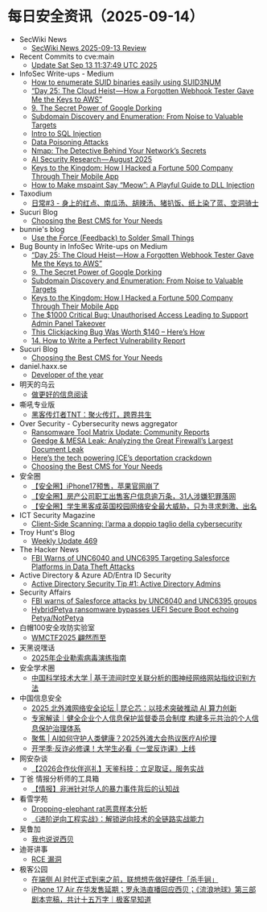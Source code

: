 # 每日安全资讯（2025-09-14）

- SecWiki News
  - [SecWiki News 2025-09-13 Review](http://www.sec-wiki.com/?2025-09-13)
- Recent Commits to cve:main
  - [Update Sat Sep 13 11:37:49 UTC 2025](https://github.com/trickest/cve/commit/d9d8cd10616d906b3002fb41fa80dce56d9384aa)
- InfoSec Write-ups - Medium
  - [How to enumerate SUID binaries easily using SUID3NUM](https://infosecwriteups.com/how-to-enumerate-suid-binaries-easily-using-suid3num-a39db5733610?source=rss----7b722bfd1b8d---4)
  - [“Day 25: The Cloud Heist — How a Forgotten Webhook Tester Gave Me the Keys to AWS”](https://infosecwriteups.com/day-25-the-cloud-heist-how-a-forgotten-webhook-tester-gave-me-the-keys-to-aws-0e2876b515a8?source=rss----7b722bfd1b8d---4)
  - [9. The Secret Power of Google Dorking](https://infosecwriteups.com/9-the-secret-power-of-google-dorking-736325566220?source=rss----7b722bfd1b8d---4)
  - [Subdomain Discovery and Enumeration: From Noise to Valuable Targets](https://infosecwriteups.com/subdomain-discovery-and-enumeration-from-noise-to-valuable-targets-bbc42b644b74?source=rss----7b722bfd1b8d---4)
  - [Intro to SQL Injection](https://infosecwriteups.com/intro-to-sql-injection-26d25c52ff55?source=rss----7b722bfd1b8d---4)
  - [Data Poisoning Attacks](https://infosecwriteups.com/data-poisoning-attacks-07d8a07f8259?source=rss----7b722bfd1b8d---4)
  - [Nmap: The Detective Behind Your Network’s Secrets](https://infosecwriteups.com/nmap-the-detective-behind-your-networks-secrets-d94ca07b1e96?source=rss----7b722bfd1b8d---4)
  - [AI Security Research — August 2025](https://infosecwriteups.com/ai-security-research-august-2025-68d4f113f931?source=rss----7b722bfd1b8d---4)
  - [Keys to the Kingdom: How I Hacked a Fortune 500 Company Through Their Mobile App](https://infosecwriteups.com/keys-to-the-kingdom-how-i-hacked-a-fortune-500-company-through-their-mobile-app-e26debedd3f3?source=rss----7b722bfd1b8d---4)
  - [How to Make mspaint Say “Meow”: A Playful Guide to DLL Injection](https://infosecwriteups.com/how-to-make-mspaint-say-meow-a-playful-guide-to-dll-injection-edf748eb9558?source=rss----7b722bfd1b8d---4)
- Taxodium
  - [日常#3 - 身上的红点、南瓜汤、胡辣汤、猪扒饭、纸上染了蓝、空洞骑士](https://taxodium.ink/nichijou-3.html)
- Sucuri Blog
  - [Choosing the Best CMS for Your Needs](https://blog.sucuri.net/2025/09/choosing-the-best-cms-for-your-needs.html)
- bunnie's blog
  - [Use the Force (Feedback) to Solder Small Things](https://www.bunniestudios.com/blog/2025/use-the-force-feedback-to-solder-small-things/)
- Bug Bounty in InfoSec Write-ups on Medium
  - [“Day 25: The Cloud Heist — How a Forgotten Webhook Tester Gave Me the Keys to AWS”](https://infosecwriteups.com/day-25-the-cloud-heist-how-a-forgotten-webhook-tester-gave-me-the-keys-to-aws-0e2876b515a8?source=rss----7b722bfd1b8d--bug_bounty)
  - [9. The Secret Power of Google Dorking](https://infosecwriteups.com/9-the-secret-power-of-google-dorking-736325566220?source=rss----7b722bfd1b8d--bug_bounty)
  - [Subdomain Discovery and Enumeration: From Noise to Valuable Targets](https://infosecwriteups.com/subdomain-discovery-and-enumeration-from-noise-to-valuable-targets-bbc42b644b74?source=rss----7b722bfd1b8d--bug_bounty)
  - [Keys to the Kingdom: How I Hacked a Fortune 500 Company Through Their Mobile App](https://infosecwriteups.com/keys-to-the-kingdom-how-i-hacked-a-fortune-500-company-through-their-mobile-app-e26debedd3f3?source=rss----7b722bfd1b8d--bug_bounty)
  - [The $1000 Critical Bug: Unauthorised Access Leading to Support Admin Panel Takeover](https://infosecwriteups.com/the-1000-critical-bug-unauthorised-access-leading-to-support-admin-panel-takeover-572d687566cd?source=rss----7b722bfd1b8d--bug_bounty)
  - [This Clickjacking Bug Was Worth $140 – Here’s How](https://infosecwriteups.com/this-clickjacking-bug-was-worth-140-heres-how-8da607927f62?source=rss----7b722bfd1b8d--bug_bounty)
  - [14. How to Write a Perfect Vulnerability Report](https://infosecwriteups.com/14-how-to-write-a-perfect-vulnerability-report-f07c8a02fc45?source=rss----7b722bfd1b8d--bug_bounty)
- Sucuri Blog
  - [Choosing the Best CMS for Your Needs](https://blog.sucuri.net/2025/09/choosing-the-best-cms-for-your-needs.html)
- daniel.haxx.se
  - [Developer of the year](https://daniel.haxx.se/blog/2025/09/13/developer-of-the-year/)
- 明天的乌云
  - [做更好的信息阅读](https://blog.xlab.app/p/b0488ed1/)
- 嘶吼专业版
  - [黑客传灯者TNT：聚火传灯，跨界共生](https://mp.weixin.qq.com/s?__biz=MzI0MDY1MDU4MQ==&mid=2247584587&idx=1&sn=8fa988b010919e153ce063cca40b4035)
- Over Security - Cybersecurity news aggregator
  - [Ransomware Tool Matrix Update: Community Reports](https://blog.bushidotoken.net/2025/09/ransomware-tool-matrix-update-community.html)
  - [Geedge & MESA Leak: Analyzing the Great Firewall’s Largest Document Leak](https://gfw.report/blog/geedge_and_mesa_leak/en/)
  - [Here’s the tech powering ICE’s deportation crackdown](https://techcrunch.com/2025/09/13/heres-the-tech-powering-ices-deportation-crackdown/)
  - [Choosing the Best CMS for Your Needs](https://blog.sucuri.net/2025/09/choosing-the-best-cms-for-your-needs.html)
- 安全圈
  - [【安全圈】iPhone17预售，苹果官网崩了](https://mp.weixin.qq.com/s?__biz=MzIzMzE4NDU1OQ==&mid=2652071692&idx=1&sn=6613f07df2c50c0667795c117aa14c07)
  - [【安全圈】房产公司职工出售客户信息逾万条，31人涉嫌犯罪落网](https://mp.weixin.qq.com/s?__biz=MzIzMzE4NDU1OQ==&mid=2652071692&idx=2&sn=c370f9fffac3ce9a8618a87903f0443c)
  - [【安全圈】学生黑客成英国校园网络安全最大威胁，只为寻求刺激、出名](https://mp.weixin.qq.com/s?__biz=MzIzMzE4NDU1OQ==&mid=2652071692&idx=3&sn=c51fde054fe510a76ad2b087bb64ac1c)
- ICT Security Magazine
  - [Client-Side Scanning: l’arma a doppio taglio della cybersecurity](https://www.ictsecuritymagazine.com/notizie/client-side-scanning/)
- Troy Hunt's Blog
  - [Weekly Update 469](https://www.troyhunt.com/weekly-update-469/)
- The Hacker News
  - [FBI Warns of UNC6040 and UNC6395 Targeting Salesforce Platforms in Data Theft Attacks](https://thehackernews.com/2025/09/fbi-warns-of-unc6040-and-unc6395.html)
- Active Directory & Azure AD/Entra ID Security
  - [Active Directory Security Tip #1: Active Directory Admins](https://adsecurity.org/?p=4577)
- Security Affairs
  - [FBI warns of Salesforce attacks by UNC6040 and UNC6395 groups](https://securityaffairs.com/182159/cyber-crime/fbi-warns-of-salesforce-attacks-by-unc6040-and-unc6395-groups.html)
  - [HybridPetya ransomware bypasses UEFI Secure Boot echoing Petya/NotPetya](https://securityaffairs.com/182149/malware/hybridpetya-ransomware-bypasses-uefi-secure-boot-echoing-petya-notpetya.html)
- 白帽100安全攻防实验室
  - [WMCTF2025 翩然而至](https://mp.weixin.qq.com/s?__biz=MzIxMDYyNTk3Nw==&mid=2247515223&idx=1&sn=b4f9bd7fcb277b86d426a8be32a93995)
- 天黑说嘿话
  - [2025年企业勒索病毒演练指南](https://mp.weixin.qq.com/s?__biz=MzI5NTQ5MTAzMA==&mid=2247484598&idx=1&sn=77f066e8a07e88ee8b833215fd48716d)
- 安全学术圈
  - [中国科学技术大学 | 基于流间时空关联分析的图神经网络网站指纹识别方法](https://mp.weixin.qq.com/s?__biz=MzU5MTM5MTQ2MA==&mid=2247493728&idx=1&sn=1d501d50b34701aaa1643008b1c2721f)
- 中国信息安全
  - [2025 北外滩网络安全论坛 | 昆仑芯：以技术突破推动 AI 算力创新](https://mp.weixin.qq.com/s?__biz=MzA5MzE5MDAzOA==&mid=2664249019&idx=1&sn=73f164877e9b575c1710e96df87b1bbc)
  - [专家解读｜健全企业个人信息保护监督委员会制度 构建多元共治的个人信息保护治理体系](https://mp.weixin.qq.com/s?__biz=MzA5MzE5MDAzOA==&mid=2664249019&idx=2&sn=253408926bdded181f01acc074e2c05e)
  - [聚焦 | AI如何守护人类健康？2025外滩大会热议医疗AI伦理](https://mp.weixin.qq.com/s?__biz=MzA5MzE5MDAzOA==&mid=2664249019&idx=3&sn=ff3677949bf65b1f258a802a927ec88f)
  - [开学季·反诈必修课！大学生必看《一堂反诈课》上线](https://mp.weixin.qq.com/s?__biz=MzA5MzE5MDAzOA==&mid=2664249019&idx=4&sn=d18a78ba4abc58804f49ed5731360f91)
- 网安杂谈
  - [【2026合作伙伴巡礼】天鉴科技：立足取证，服务实战](https://mp.weixin.qq.com/s?__biz=MzAwMTMzMDUwNg==&mid=2650889782&idx=1&sn=6c743b5c46f9a23d120f8e9630db3b4c)
- 丁爸 情报分析师的工具箱
  - [【情报】非洲针对华人的暴力事件背后的认知战](https://mp.weixin.qq.com/s?__biz=MzI2MTE0NTE3Mw==&mid=2651152011&idx=1&sn=7f14f118d918bada356af5b0d07b333b)
- 看雪学苑
  - [Dropping-elephant rat恶意样本分析](https://mp.weixin.qq.com/s?__biz=MjM5NTc2MDYxMw==&mid=2458599792&idx=1&sn=9a04f285ae4a2522d6e3bbb89c253224)
  - [《进阶逆向工程实战》：解锁逆向技术的全链路实战能力](https://mp.weixin.qq.com/s?__biz=MjM5NTc2MDYxMw==&mid=2458599792&idx=2&sn=0396179bba45d91c537bd9f953f78534)
- 吴鲁加
  - [我也说说西贝](https://mp.weixin.qq.com/s?__biz=Mzg5NDY4ODM1MA==&mid=2247485728&idx=1&sn=f70a60df504e1d2f754e317da5dac2ab)
- 迪哥讲事
  - [RCE 漏洞](https://mp.weixin.qq.com/s?__biz=MzIzMTIzNTM0MA==&mid=2247498181&idx=1&sn=1f1fa5d85568bd16a7758a1802a0b003)
- 极客公园
  - [在端侧 AI 时代正式到来之前，联想想先做好硬件「杀手锏」](https://mp.weixin.qq.com/s?__biz=MTMwNDMwODQ0MQ==&mid=2653086532&idx=1&sn=c40fc1b21cb3d3ec5c04c5d55ce856aa)
  - [iPhone 17 Air 在华发售延期；罗永浩直播回应西贝；《流浪地球》第三部剧本完稿，共计十五万字｜极客早知道](https://mp.weixin.qq.com/s?__biz=MTMwNDMwODQ0MQ==&mid=2653086531&idx=1&sn=0e78cf88637c8f1730b1fb3e9ccfbe1d)

